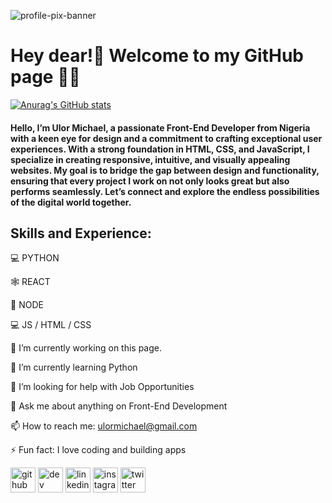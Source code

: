 ![profile-pix-banner](https://github.com/ulormichael/ulormichael/assets/57299055/d1d12eba-43a0-4b5d-8a7a-c5f96facd9da)

# Hey dear!👋 Welcome to my GitHub page 👨‍💻

[![Anurag's GitHub stats](https://github-readme-stats.vercel.app/api?username=ulormichael)](https://github.com/anuraghazra/github-readme-stats)

#### Hello, I’m Ulor Michael, a passionate Front-End Developer from Nigeria with a keen eye for design and a commitment to crafting exceptional user experiences. With a strong foundation in HTML, CSS, and JavaScript, I specialize in creating responsive, intuitive, and visually appealing websites. My goal is to bridge the gap between design and functionality, ensuring that every project I work on not only looks great but also performs seamlessly. Let’s connect and explore the endless possibilities of the digital world together.

## Skills and Experience:

💻 PYTHON 

🕸 REACT

📳 NODE 

💻 JS / HTML / CSS

🔭 I’m currently working on this page.

🌱 I’m currently learning Python

🤔 I’m looking for help with Job Opportunities

💬 Ask me about anything on Front-End Development

📫 How to reach me: ulormichael@gmail.com

⚡ Fun fact: I love coding and building apps

[<img src='https://cdn.jsdelivr.net/npm/simple-icons@3.0.1/icons/github.svg' alt='github' height='40'>](https://github.com/ulormichael)    [<img src='https://cdn.jsdelivr.net/npm/simple-icons@3.0.1/icons/dev-dot-to.svg' alt='dev' height='40'>](https://dev.to/ulormichael)    [<img src='https://cdn.jsdelivr.net/npm/simple-icons@3.0.1/icons/linkedin.svg' alt='linkedin' height='40'>](https://www.linkedin.com/in/ulormichael/)    [<img src='https://cdn.jsdelivr.net/npm/simple-icons@3.0.1/icons/instagram.svg' alt='instagram' height='40'>](https://www.instagram.com/officialulorseries/)  [<img src='https://cdn.jsdelivr.net/npm/simple-icons@3.0.1/icons/twitter.svg' alt='twitter' height='40'>](https://twitter.com/ulorseries)  





